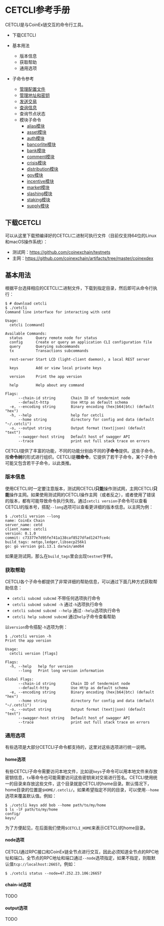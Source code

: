 # CETCLI参考手册

CETCLI是与CoinEx链交互的命令行工具。



* 下载CETCLI
* 基本用法
  * 版本信息
  * 获取帮助
  * 通用选项

* 子命令参考
  * [管理配置文件](../cetcli/config.md)
  * [管理地址和密钥](../cetcli/keys.md)
  * [发送交易](../cetcli/tx.md)
  * [查询信息](../cetcli/query.md)
  * 查询节点状态
  * 模块子命令
      * [alias模块](../cetcli/x_alias.md)
      * [asset模块](../cetcli/x_asset.md)
      * [auth模块](../cetcli/x_auth.md)
      * [bancorlite模块](../cetcli/x_bancor_lite.md)
      * [bank模块](../cetcli/x_bank.md)
      * [comment模块](../cetcli/x_comment.md)
      * [crisis模块](../cetcli/x_crisis.md)
      * [distribution模块](../cetcli/x_distr.md)
      * [gov模块](../cetcli/x_gov.md)
      * [incentive模块](../cetcli/x_incentive.md)
      * [market模块](../cetcli/x_market.md)
      * [slashing模块](../cetcli/x_slashing.md)
      * [staking模块](../cetcli/x_staking.md)
      * [supply模块](../cetcli/x_supply.md)



## 下载CETCLI

可以从这里下载预编译好的CETCLI二进制可执行文件（目前仅支持64位的Linux和macOS操作系统）：

* 测试网：https://github.com/coinexchain/testnets
* 主网：https://github.com/coinexchain/artifacts/tree/master/coinexdex



## 基本用法

根据平台选择相应的CETCLI二进制文件，下载到指定目录，然后即可从命令行执行：

```
$ # download cetcli
$ ./cetcli
Command line interface for interacting with cetd

Usage:
  cetcli [command]

Available Commands:
  status      Query remote node for status
  config      Create or query an application CLI configuration file
  query       Querying subcommands
  tx          Transactions subcommands
              
  rest-server Start LCD (light-client daemon), a local REST server
              
  keys        Add or view local private keys
              
  version     Print the app version
              
  help        Help about any command

Flags:
      --chain-id string       Chain ID of tendermint node
      --default-http          Use Http as default schema
  -e, --encoding string       Binary encoding (hex|b64|btc) (default "hex")
  -h, --help                  help for cetcli
      --home string           directory for config and data (default "~/.cetcli")
  -o, --output string         Output format (text|json) (default "text")
      --swagger-host string   Default host of swagger API
      --trace                 print out full stack trace on errors
```

CETCLI提供了丰富的功能，不同的功能分别由不同的**子命令**提供。这些子命令，按**命令树**的形式进行组织。CETCLI是**根命令**，它提供了若干子命令，某个子命令可能又包含若干子命令，以此类推。



### 版本信息

使用CETCLI时一定要注意版本，测试网CETCLI**只能**操作测试网，主网CETCLI**只能**操作主网。如果使用测试网的CETCLI操作主网（或者反之），或者使用了错误的版本，都有可能导致命令执行失败。通过`cetcli version`子命令可以查看CETCLI的版本号，搭配`--long`选项可以查看更详细的版本信息。以主网为例：

```
$ ./cetcli version --long
name: CoinEx Chain
server_name: cetd
client_name: cetcli
version: 0.1.0
commit: c73377e7d95fe741a138caf8527dfad1247fce4c
build_tags: netgo,ledger,libsecp256k1
go: go version go1.13.1 darwin/amd64
```

如果是测试网，那么在`build_tags`里会出现`testnet`字样。



### 获取帮助

CETCLI各个子命令都提供了非常详细的帮助信息，可以通过下面几种方式获取帮助信息：

* `cetcli subcmd subcmd` 不带任何选项执行命令
* `cetcli subcmd subcmd -h` 通过`-h`选项执行命令
* `cetcli subcmd subcmd --help` 通过`--help`选项执行命令
* `cetcli help subcmd subcmd` 通过`help`子命令查看帮助

以`version`命令搭配`-h`选项为例：

```
$ ./cetcli version -h
Print the app version

Usage:
  cetcli version [flags]

Flags:
  -h, --help   help for version
      --long   Print long version information

Global Flags:
      --chain-id string       Chain ID of tendermint node
      --default-http          Use Http as default schema
  -e, --encoding string       Binary encoding (hex|b64|btc) (default "hex")
      --home string           directory for config and data (default "~/.cetcli")
  -o, --output string         Output format (text|json) (default "text")
      --swagger-host string   Default host of swagger API
      --trace                 print out full stack trace on errors
```



### 通用选项

有些选项是大部分CETCLI子命令都支持的，这里对这些选项进行统一说明。



#### home选项 

有些CETCLI子命令需要访问本地文件，比如说`keys`子命令可以用本地文件来存放密钥信息，`tx`等命令也可能需要访问这些密钥来对交易进行签名。CETCLI使用统一的目录来存放这些文件，这个目录就是CETCLI的home目录。默认情况下，home目录的位置是`$HOME/.cetcli/`。如果希望指定不同的目录，可以使用`--home`选项来覆盖默认值。例如：

```
$ ./cetcli keys add bob --home path/to/my/home
$ ls -lF path/to/my/home
config/
keys/
```

为了方便起见，在后面我们使用`$CETCLI_HOME`来表示CETCLI的home目录。



#### node选项

CETCLI通过RPC接口和CoinEx链全节点进行交互，因此必须知道全节点的RPC地址和端口。全节点的RPC地址和端口通过`--node`选项指定，如果不指定，则取默认值`tcp://localhost:26657`。例如：

```
$ ./cetcli status --node=47.252.23.106:26657
```



#### chain-id选项

TODO



#### output选项

TODO

